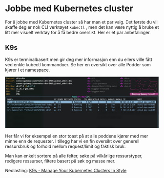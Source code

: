 # Jobbe med Kubernetes cluster

For å jobbe med Kubernetes cluster så har man et par valg. Det første du vil skaffe deg er nok CLI verktøyet `kubectl` , men det kan være nyttig å bruke et litt mer visuelt verktøy for å få bedre oversikt. Her er et par anbefalinger.

## K9s

K9s er terminalbasert men gir deg mer informasjon enn du ellers ville fått ved enkle kubectl kommandoer. Se her en oversikt over alle Podder som kjører i et namespace.

![k9s](images/image-20231004-082720.png)

Her får vi for eksempel en stor toast på at alle poddene kjører med mer minne enn de requester. I tillegg har vi en fin oversikt over generell ressursbruk og forhold mellom request/limit og faktisk bruk.

Man kan enkelt sortere på alle felter, søke på vilkårlige ressurstyper, redigere ressurser, filtere basert på søk og masse mer.

Nedlasting: [K9s - Manage Your Kubernetes Clusters In Style](https://k9scli.io/)

